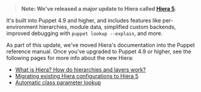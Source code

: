 > **Note: We've released a major update to Hiera called [Hiera 5](https://puppet.com/docs/puppet/5.5/hiera.html).**

It's built into Puppet 4.9 and higher, and includes features like per-environment hierarchies, module data, simplified custom backends, improved debugging with `puppet lookup --explain`, and more.

As part of this update, we've moved Hiera's documentation into the Puppet reference manual. Once you've upgraded to Puppet 4.9 or higher, see the following pages for more info about the new Hiera:

* [What is Hiera? How do hierarchies and layers work?](https://puppet.com/docs/puppet/5.5/hiera_intro.html)
* [Migrating existing Hiera configurations to Hiera 5](https://puppet.com/docs/puppet/5.5/hiera_migrate.html)
* [Automatic class parameter lookup](https://puppet.com/docs/puppet/5.5/hiera_automatic.html)
